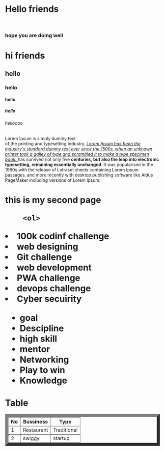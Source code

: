 
<html>
  <head>
    <h1> Hello friends </h1>
    <br>
  </head>
  <body>
    <h3> hope  you are doing well </h3>
    <body>
    <h1>hi friends</h1>
    <h2> hello  </h2>
    <h3> hello</h3>
    <h4>hello  </h4>
    <h5>hello </h5>
    <h6>helloooo</h6> 
    <p>Lorem Ipsum is simply dummy text<br> of the printing and typesetting industry. <u><i>Lorem Ipsum has been the industry's standard dummy text ever since the 1500s, when an unknown printer took a galley of type and scrambled it to make a type specimen book. </u> </i>has survived not only five 
        <strong><dell>
        centuries, but also the leap into electronic typesetting, remaining essentially unchanged. 
        </dell></strong>
        It was popularised in the 1960s with the release of Letraset sheets containing Lorem Ipsum passages, and more recently with desktop publishing software like Aldus PageMaker including versions of Lorem Ipsum.</p>
       <h1>
        this is my second page

        <ol>
<li>100k codinf challenge</li>
<li>web designing</li>
<li>Git challenge</li>
<li>web development</li>
<li> PWA challenge</li>
<li> devops challenge</li>
<li> Cyber secuirity</li>  
    </ol>
<ul>
    <li>goal</li>
    <li>Descipline</li>
    <li>high skill</li>
    <li>mentor</li>
    <li>Networking</li>
    <li> Play to win</li>
    <li> Knowledge</li>
</ul>
<h1>Table</h1>
<table border ="10px">
    <thead>
<tr>
    <th> No</th>
    <th> Bussiness</th>
    <th>Type</th>  
</tr> 
</thead>
<tbody>
    <tr>

<td>1</td>
<td>Restaurent</td>
<td>Traditional</td>
</tr>
<tr>
    <td>2

</td>
<td>swiggy</td>
<td>startup</td>
</tr>

</tbody>

</table>

    

</html>
  </body>
  </html>

